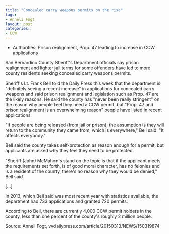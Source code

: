 ```yaml
---
title: "Concealed carry weapons permits on the rise"
tags:
- Anneli Fogt
layout: post
categories:
- CCW
---
```


- Authorities: Prison realignment, Prop. 47 leading to increase in CCW applications

San Bernardino County Sheriff's Department officials say prison realignment and lighter jail terms for some offenders have led to more county residents seeking concealed carry weapons permits.

Sheriff's Lt. Frank Bell told the Daily Press this week that the department is "definitely seeing a recent increase" in applications for concealed carry weapons and said prison realignment and legislation such as Prop. 47 are the likely reasons. He said the county has "never been really stringent" on the reason why people feel they need a CCW permit, but "Prop. 47 and prison realignment is an overwhelming reason" people have listed in recent applications.

"If people are being released (from jail or prison), the assumption is they will return to the community they came from, which is everywhere," Bell said. "It affects everybody."

Bell said the county takes self-protection as reason enough for a permit, but applicants are asked why they feel they need to be protected.

"Sheriff (John) McMahon's stand on the topic is that if the applicant meets the requirements set forth, is of good moral character, has no felonies and is a resident of the county, there's no reason why they would be denied," Bell said.

[...]

In 2013, which Bell said was most recent year with statistics available, the department had 733 applications and granted 720 permits.

According to Bell, there are currently 4,000 CCW permit holders in the county, less than one percent of the county's roughly 2 million people.

Source: Anneli Fogt,
vvdailypress.com/article/20150313/NEWS/150319874
